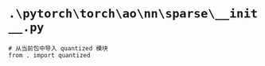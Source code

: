 # `.\pytorch\torch\ao\nn\sparse\__init__.py`

```
# 从当前包中导入 quantized 模块
from . import quantized
```